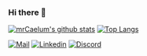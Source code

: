 ### Hi there 👋

[![mrCaelum's github stats](https://github-readme-stats.vercel.app/api?username=mrCaelum&include_all_commits=true)](https://github.com/mrCaelum/)
[![Top Langs](https://github-readme-stats.vercel.app/api/top-langs/?username=mrCaelum&layout=compact)](https://github.com/mrCaelum/)

[![Mail](https://img.shields.io/badge/gmail-D14836?&style=for-the-badge&logo=gmail&logoColor=white)](mailto:louis.kleiver@gmail.com)
[![Linkedin](https://img.shields.io/badge/linkedin-%230077B5.svg?&style=for-the-badge&logo=linkedin&logoColor=white)](https://www.linkedin.com/in/louis-kleiver/)
[![Discord](https://img.shields.io/badge/Discord-white?style=for-the-badge&logo=discord&logoColor=white&color=5865F2)](https://discord.com/users/351760360274919426/)
